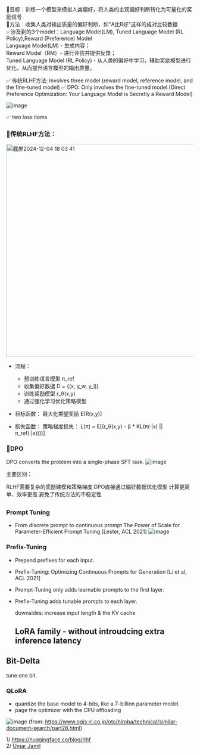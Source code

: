 🎯目标：训练一个模型来模拟人类偏好，将人类的主观偏好判断转化为可量化的奖励信号  
🔧方法：收集人类对输出质量的偏好判断，如"A比B好"这样的成对比较数据  
✅涉及到的3个model：Language Model(LM), Tuned Language Model (RL Policy),Reward (Preference) Model   
  Language Model(LM) - 生成内容；  
  Reward Model（RM）- 进行评估并提供反馈；  
  Tuned Language Model (RL Policy) - 从人类的偏好中学习，辅助奖励模型进行优化，从而提升语言模型的输出质量。  

✅ 传统RLHF方法: Involves three model (reward model, reference model, and the fine-tuned model)
✅ DPO: Only involves the fine-tuned model.(Direct Preference Optimization: Your Language Model is Secretly a Reward Model)

![image](https://github.com/user-attachments/assets/81ba0cd8-b043-4868-b43b-1561c2d4c07b)


✅ two loss items


### 📌传统RLHF方法：
<img width="571" alt="截屏2024-12-04 18 03 41" src="https://github.com/user-attachments/assets/92a035cf-19fb-4fc0-8d1c-c1272befed63">

- 流程： 
  - 预训练语言模型 π_ref 
  - 收集偏好数据 D = {(x, y_w, y_l)} 
  - 训练奖励模型 r_θ(x,y) 
  - 通过强化学习优化策略模型 

- 目标函数：
  最大化期望奖励 E[R(x,y)]
- 损失函数：
  策略梯度损失： L(π) = E[(r_θ(x,y) - β * KL(π(·|x) || π_ref(·|x))))]


### 📌DPO
DPO converts the problem into a single-phase SFT task.
![image](https://github.com/user-attachments/assets/c2261119-1073-4082-adec-8ab11b3550e9)

主要区别：

RLHF需要复杂的奖励建模和策略梯度
DPO直接通过偏好数据优化模型
计算更简单、效率更高
避免了传统方法的不稳定性

##
### Prompt Tuning
- From discrete prompt to continuous prompt
The Power of Scale for Parameter-Efficient Prompt Tuning [Lester, ACL 2021]
![image](https://github.com/user-attachments/assets/046dda28-2711-4540-9771-c808a96bd933)


### Prefix-Tuning
- Prepend prefixes for each input.
- Prefix-Tuning: Optimizing Continuous Prompts for Generation [Li et al, ACL 2021]

- Prompt-Tuning only adds learnable prompts to the first layer.
- Prefix-Tuning adds tunable prompts to each layer.

  downsides:
  increase input length & the KV cache

  ## LoRA family - without introudcing extra inference latency

##  Bit-Delta
tune one bit.


### QLoRA
- quantize the base model to 4-bits, like a 7-billion parameter model.
- page the optimizer with the CPU offloading
  

![image](https://github.com/user-attachments/assets/c45c5520-a043-45e7-9625-9595433f365c)
(from: https://www.ogis-ri.co.jp/otc/hiroba/technical/similar-document-search/part28.html)



1/ https://huggingface.co/blog/rlhf  
2/ [Umar Jamil](https://www.youtube.com/watch?v=hvGa5Mba4c8)
